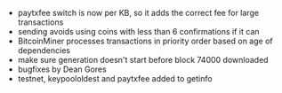 * paytxfee switch is now per KB, so it adds the correct fee for large transactions
* sending avoids using coins with less than 6 confirmations if it can
* BitcoinMiner processes transactions in priority order based on age of dependencies
* make sure generation doesn't start before block 74000 downloaded
* bugfixes by Dean Gores
* testnet, keypoololdest and paytxfee added to getinfo
